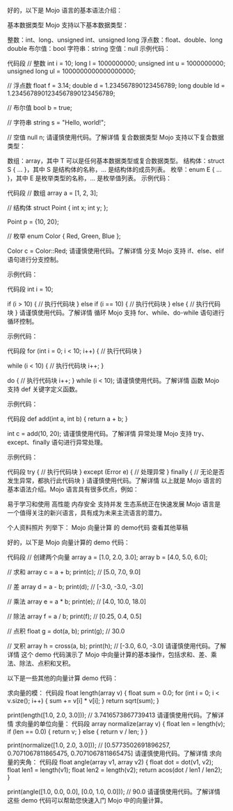 
好的，以下是 Mojo 语言的基本语法介绍：

基本数据类型
Mojo 支持以下基本数据类型：

整数：int、long、unsigned int、unsigned long
浮点数：float、double、long double
布尔值：bool
字符串：string
空值：null
示例代码：

代码段
// 整数
int i = 10;
long l = 1000000000;
unsigned int u = 1000000000;
unsigned long ul = 1000000000000000000;

// 浮点数
float f = 3.14;
double d = 1.234567890123456789;
long double ld = 1.2345678901234567890123456789;

// 布尔值
bool b = true;

// 字符串
string s = "Hello, world!";

// 空值
null n;
请谨慎使用代码。了解详情
复合数据类型
Mojo 支持以下复合数据类型：

数组：array<T>，其中 T 可以是任何基本数据类型或复合数据类型。
结构体：struct S { ... }，其中 S 是结构体的名称，... 是结构体的成员列表。
枚举：enum E { ... }，其中 E 是枚举类型的名称，... 是枚举值列表。
示例代码：

代码段
// 数组
array<int> a = [1, 2, 3];

// 结构体
struct Point {
  int x;
  int y;
};

Point p = {10, 20};

// 枚举
enum Color {
  Red,
  Green,
  Blue
};

Color c = Color::Red;
请谨慎使用代码。了解详情
分支
Mojo 支持 if、else、elif 语句进行分支控制。

示例代码：

代码段
int i = 10;

if (i > 10) {
  // 执行代码块
} else if (i == 10) {
  // 执行代码块
} else {
  // 执行代码块
}
请谨慎使用代码。了解详情
循环
Mojo 支持 for、while、do-while 语句进行循环控制。

示例代码：

代码段
for (int i = 0; i < 10; i++) {
  // 执行代码块
}

while (i < 10) {
  // 执行代码块
  i++;
}

do {
  // 执行代码块
  i++;
} while (i < 10);
请谨慎使用代码。了解详情
函数
Mojo 支持 def 关键字定义函数。

示例代码：

代码段
def add(int a, int b) {
  return a + b;
}

int c = add(10, 20);
请谨慎使用代码。了解详情
异常处理
Mojo 支持 try、except、finally 语句进行异常处理。

示例代码：

代码段
try {
  // 执行代码块
} except (Error e) {
  // 处理异常
} finally {
  // 无论是否发生异常，都执行此代码块
}
请谨慎使用代码。了解详情
以上就是 Mojo 语言的基本语法介绍。Mojo 语言具有很多优点，例如：

易于学习和使用
高性能
内存安全
支持并发
生态系统正在快速发展
Mojo 语言是一个值得关注的新兴语言，具有成为未来主流语言的潜力。

个人资料照片
列举下： Mojo 向量计算 的 demo代码
查看其他草稿
















好的，以下是 Mojo 向量计算的 demo 代码：

代码段
// 创建两个向量
array<float> a = [1.0, 2.0, 3.0];
array<float> b = [4.0, 5.0, 6.0];

// 求和
array<float> c = a + b;
print(c); // [5.0, 7.0, 9.0]

// 差
array<float> d = a - b;
print(d); // [-3.0, -3.0, -3.0]

// 乘法
array<float> e = a * b;
print(e); // [4.0, 10.0, 18.0]

// 除法
array<float> f = a / b;
print(f); // [0.25, 0.4, 0.5]

// 点积
float g = dot(a, b);
print(g); // 30.0

// 叉积
array<float> h = cross(a, b);
print(h); // [-3.0, 6.0, -3.0]
请谨慎使用代码。了解详情
这个 demo 代码演示了 Mojo 中向量计算的基本操作，包括求和、差、乘法、除法、点积和叉积。

以下是一些其他的向量计算 demo 代码：

求向量的模：
代码段
float length(array<float> v) {
  float sum = 0.0;
  for (int i = 0; i < v.size(); i++) {
    sum += v[i] * v[i];
  }
  return sqrt(sum);
}

print(length([1.0, 2.0, 3.0])); // 3.7416573867739413
请谨慎使用代码。了解详情
求向量的单位向量：
代码段
array<float> normalize(array<float> v) {
  float len = length(v);
  if (len == 0.0) {
    return v;
  } else {
    return v / len;
  }
}

print(normalize([1.0, 2.0, 3.0])); // [0.5773502691896257, 0.7071067811865475, 0.7071067811865475]
请谨慎使用代码。了解详情
求向量的夹角：
代码段
float angle(array<float> v1, array<float> v2) {
  float dot = dot(v1, v2);
  float len1 = length(v1);
  float len2 = length(v2);
  return acos(dot / len1 / len2);
}

print(angle([1.0, 0.0, 0.0], [0.0, 1.0, 0.0])); // 90.0
请谨慎使用代码。了解详情
这些 demo 代码可以帮助您快速入门 Mojo 中的向量计算。
